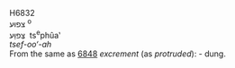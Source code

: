 <body>
  <p>H6832<br>  צפוּע <sup> o</sup><br> צְּפוַּע  ‎  ts<sup>e</sup>phûa‛  <br><i>tsef-oo‘-ah </i><br>From the same as <a href="h6848.htm">6848</a>  <i>excrement</i> (as <i>protruded</i>): - dung.<br></p>
 </body>